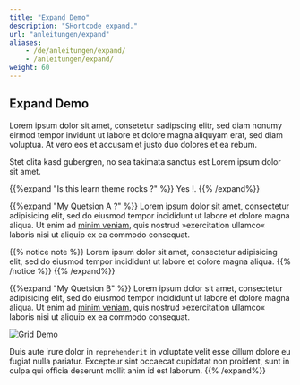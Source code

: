 ```yaml
---
title: "Expand Demo"
description: "SHortcode expand."
url: "anleitungen/expand"
aliases:
    - /de/anleitungen/expand/
    - /anleitungen/expand/
weight: 60
---
```

<style>
/*
 * Shortcode expand
 */  
.expand { }

.expand-label {
  border: 1px solid rgb(218, 218, 218);
  height: auto;
  padding: 4px 0 4px 10px;
  margin: 0 0 1rem 0;
  color: var(--MAIN-TITLES-TEXT-color);
}
.expand-label:hover {
  background-color: rgba(218, 218, 218, 0.1);
}

.expand-label i { 
  font-size: 1rem !important;
  width: 1rem; 
  color: var(--MENU-SEARCH-BG-color);
}

.expand-label span { 
  display: inline-block;
  line-height: 1rem;
}

.expand-content {
  margin: 1rem 0 1rem 0;
}
</style>


## Expand Demo

Lorem ipsum dolor sit amet, consetetur sadipscing elitr, sed diam nonumy eirmod tempor invidunt ut labore 
et dolore magna aliquyam erat, sed diam voluptua. At vero eos et accusam et justo duo dolores et ea rebum. 

Stet clita kasd gubergren, no sea takimata sanctus est Lorem ipsum dolor sit amet. 


{{%expand "Is this learn theme rocks ?" %}}
Yes !.
{{% /expand%}}

{{%expand "My Quetsion A ?" %}}
Lorem ipsum dolor sit amet, consectetur adipisicing elit, sed do eiusmod tempor incididunt ut labore et dolore 
magna aliqua. Ut enim ad [minim veniam](#), quis nostrud »exercitation ullamco« laboris nisi ut aliquip ex ea commodo
consequat. 

{{% notice note %}}
Lorem ipsum dolor sit amet, consectetur adipisicing elit, sed do eiusmod tempor incididunt ut labore et dolore 
magna aliqua.
{{% /notice %}}
{{% /expand%}}

{{%expand "My Quetsion B" %}}
Lorem ipsum dolor sit amet, consectetur adipisicing elit, sed do eiusmod tempor incididunt ut labore et dolore 
magna aliqua. Ut enim ad [minim veniam](#), quis nostrud »exercitation ullamco« laboris nisi ut aliquip ex ea commodo
consequat. 

![Grid Demo](/de/guides/images/de/grid/grid-structure.jpg?classes=shadow)

Duis aute irure dolor in `reprehenderit` in voluptate velit esse cillum dolore eu fugiat nulla pariatur. 
Excepteur sint occaecat cupidatat non proident, sunt in culpa qui officia deserunt mollit anim id est laborum.
{{% /expand%}}